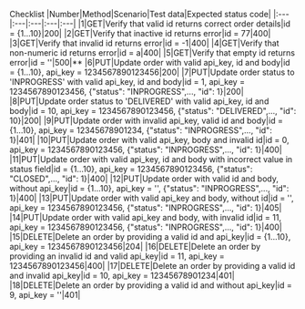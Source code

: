 Checklist
|Number|Method|Scenario|Test data|Expected status code|
|:---|:---|:---|:---|:---|
|1|GET|Verify that valid id returns correct order details|id = {1...10}|200|
|2|GET|Verify that inactive id returns error|id = 77|400|
|3|GET|Verify that invalid id returns error|id = -1|400|
|4|GET|Verify that non-numeric id returns error|id = a|400|
|5|GET|Verify that empty id returns error|id = ''|500|**
|6|PUT|Update order with valid api_key, id and body|id = {1...10}, api_key = 1234567890123456|200|
|7|PUT|Update order status to 'INPROGRESS' with valid api_key, id and body|id = 1, api_key = 1234567890123456, {"status": "INPROGRESS",..., "id": 1}|200|
|8|PUT|Update order status to 'DELIVERED' with valid api_key, id and body|id = 10, api_key = 1234567890123456, {"status": "DELIVERED",..., "id": 10}|200|
|9|PUT|Update order with invalid api_key, valid id and body|id = {1...10}, api_key = 12345678901234, {"status": "INPROGRESS",..., "id": 1}|401|
|10|PUT|Update order with valid api_key, body and invalid id|id = 0, api_key = 1234567890123456, {"status": "INPROGRESS",..., "id": 1}|400|
|11|PUT|Update order with valid api_key, id and body with incorrect value in status field|id = {1...10}, api_key = 1234567890123456, {"status": "CLOSED",..., "id": 1}|400|
|12|PUT|Update order with valid id and body, without api_key|id = {1...10}, api_key = '', {"status": "INPROGRESS",..., "id": 1}|400|
|13|PUT|Update order with valid api_key and body, without id|id = '', api_key = 1234567890123456, {"status": "INPROGRESS",..., "id": 1}|405|
|14|PUT|Update order with valid api_key and body, with invalid id|id = 11, api_key = 1234567890123456, {"status": "INPROGRESS",..., "id": 1}|400|
|15|DELETE|Delete an order by providing a valid id and api_key|id = {1...10}, api_key = 1234567890123456|204|
|16|DELETE|Delete an order by providing an invalid id and valid api_key|id = 11, api_key = 1234567890123456|400|
|17|DELETE|Delete an order by providing a valid id and invalid api_key|id = 10, api_key = 12345678901234|401|
|18|DELETE|Delete an order by providing a valid id and without api_key|id = 9, api_key = ''|401|